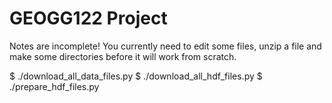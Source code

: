 GEOGG122 Project
================

Notes are incomplete! You currently need to edit some files, unzip a file and 
make some directories before it will work from scratch.

$ ./download\_all\_data\_files.py
$ ./download\_all\_hdf\_files.py
$ ./prepare\_hdf\_files.py
